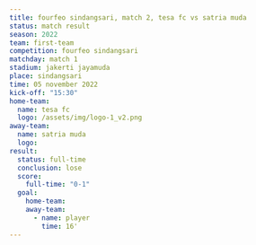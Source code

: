 ```yaml
---
title: fourfeo sindangsari, match 2, tesa fc vs satria muda
status: match result
season: 2022
team: first-team
competition: fourfeo sindangsari
matchday: match 1
stadium: jakerti jayamuda
place: sindangsari
time: 05 november 2022
kick-off: "15:30"
home-team:
  name: tesa fc
  logo: /assets/img/logo-1_v2.png
away-team:
  name: satria muda
  logo: 
result:
  status: full-time
  conclusion: lose
  score:
    full-time: "0-1"
  goal:
    home-team:
    away-team:
      - name: player
        time: 16'
---
```

